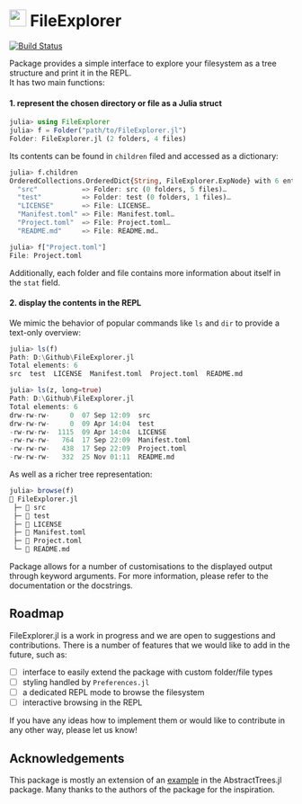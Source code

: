 # <img src="https://raw.githubusercontent.com/mkoculak/FileExplorer.jl/refs/heads/main/docs/src/assets/favicon.ico" height=30px> FileExplorer

[![Build Status](https://github.com/mkoculak/FileExplorer.jl/actions/workflows/CI.yml/badge.svg?branch=master)](https://github.com/mkoculak/FileExplorer.jl/actions/workflows/CI.yml?query=branch%3Amaster)

Package provides a simple interface to explore your filesystem as a tree structure and print it in the REPL.  
It has two main functions:  
#### 1. represent the chosen directory or file as a Julia struct
```julia
julia> using FileExplorer
julia> f = Folder("path/to/FileExplorer.jl")
Folder: FileExplorer.jl (2 folders, 4 files)
```
Its contents can be found in `children` filed and accessed as a dictionary:
```julia
julia> f.children
OrderedCollections.OrderedDict{String, FileExplorer.ExpNode} with 6 entries:
  "src"           => Folder: src (0 folders, 5 files)…
  "test"          => Folder: test (0 folders, 1 files)…
  "LICENSE"       => File: LICENSE…
  "Manifest.toml" => File: Manifest.toml…
  "Project.toml"  => File: Project.toml…
  "README.md"     => File: README.md…

julia> f["Project.toml"]
File: Project.toml
```
Additionally, each folder and file contains more information about itself in the `stat` field.
&nbsp;  
#### 2. display the contents in the REPL
We mimic the behavior of popular commands like `ls` and `dir` to provide a text-only overview:
```julia
julia> ls(f)
Path: D:\Github\FileExplorer.jl
Total elements: 6
src  test  LICENSE  Manifest.toml  Project.toml  README.md

julia> ls(z, long=true)
Path: D:\Github\FileExplorer.jl
Total elements: 6
drw-rw-rw-     0  07 Sep 12:09  src
drw-rw-rw-     0  09 Apr 14:04  test
-rw-rw-rw-  1115  09 Apr 14:04  LICENSE
-rw-rw-rw-   764  17 Sep 22:09  Manifest.toml
-rw-rw-rw-   438  17 Sep 22:09  Project.toml
-rw-rw-rw-   332  25 Nov 01:11  README.md
```
As well as a richer tree representation:
```julia
julia> browse(f)
📁 FileExplorer.jl
 ├─ 📁 src
 ├─ 📁 test
 ├─ 📄 LICENSE
 ├─ 📄 Manifest.toml
 ├─ 📄 Project.toml
 └─ 📄 README.md
```
Package allows for a number of customisations to the displayed output through keyword arguments. For more information, please refer to the documentation or the docstrings.
&nbsp;

## Roadmap
FileExplorer.jl is a work in progress and we are open to suggestions and contributions.
There is a number of features that we would like to add in the future, such as:
- [ ] interface to easily extend the package with custom folder/file types
- [ ] styling handled by `Preferences.jl`
- [ ] a dedicated REPL mode to browse the filesystem
- [ ] interactive browsing in the REPL  

If you have any ideas how to implement them or would like to contribute in any other way, please let us know!
&nbsp;

## Acknowledgements
This package is mostly an extension of an [example](https://github.com/JuliaCollections/AbstractTrees.jl/blob/master/test/examples/fstree.jl) in the AbstractTrees.jl package. Many thanks to the authors of the package for the inspiration.
